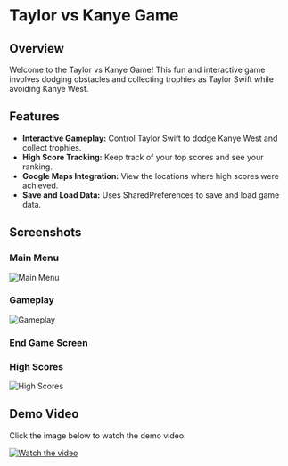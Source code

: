 # Taylor vs Kanye Game

## Overview

Welcome to the Taylor vs Kanye Game! This fun and interactive game involves dodging obstacles and collecting trophies as Taylor Swift while avoiding Kanye West.

## Features

- **Interactive Gameplay:** Control Taylor Swift to dodge Kanye West and collect trophies.
- **High Score Tracking:** Keep track of your top scores and see your ranking.
- **Google Maps Integration:** View the locations where high scores were achieved.
- **Save and Load Data:** Uses SharedPreferences to save and load game data.

## Screenshots

### Main Menu
![Main Menu](https://github.com/yourusername/your-repo/blob/main/path-to-images/main_menu.png)

### Gameplay
![Gameplay](https://github.com/yourusername/your-repo/blob/main/path-to-images/gameplay.png)

### End Game Screen

### High Scores
![High Scores](https://github.com/yourusername/your-repo/blob/main/path-to-images/high_scores.png)


## Demo Video

Click the image below to watch the demo video:

[![Watch the video](https://github.com/yourusername/your-repo/blob/main/path-to-images/video_thumbnail.png)](https://your-video-link.com)
